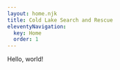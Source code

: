 ```yaml
---
layout: home.njk
title: Cold Lake Search and Rescue
eleventyNavigation:
  key: Home
  order: 1
---
```


Hello, world!